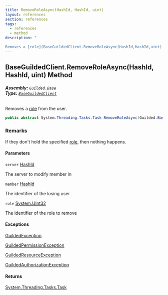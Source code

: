 ```yaml
---
title: RemoveRoleAsync(HashId, HashId, uint)
layout: references
section: references
tags:
  - references
  - method
description: "

Removes a [role](BaseGuildedClient.RemoveRoleAsync(HashId,HashId,uint).md#Guilded.Base.BaseGuildedClient.RemoveRoleAsync(Guilded.Base.HashId,Guilded.Base.HashId,uint).role 'Guilded.Base.BaseGuildedClient.RemoveRoleAsync(Guilded.Base.HashId, Guilded.Base.HashId, uint).role') from the user."
---
```


## BaseGuildedClient.RemoveRoleAsync(HashId, HashId, uint) Method
###### **Assembly:** `Guilded.Base`<br/>**Type:** [`BaseGuildedClient`](BaseGuildedClient.md 'Guilded.Base.BaseGuildedClient')

Removes a [role](BaseGuildedClient.RemoveRoleAsync(HashId,HashId,uint).md#Guilded.Base.BaseGuildedClient.RemoveRoleAsync(Guilded.Base.HashId,Guilded.Base.HashId,uint).role 'Guilded.Base.BaseGuildedClient.RemoveRoleAsync(Guilded.Base.HashId, Guilded.Base.HashId, uint).role') from the user.

```csharp
public abstract System.Threading.Tasks.Task RemoveRoleAsync(Guilded.Base.HashId server, Guilded.Base.HashId member, uint role);
```

### Remarks
  
If they don't hold the specified [role](BaseGuildedClient.RemoveRoleAsync(HashId,HashId,uint).md#Guilded.Base.BaseGuildedClient.RemoveRoleAsync(Guilded.Base.HashId,Guilded.Base.HashId,uint).role 'Guilded.Base.BaseGuildedClient.RemoveRoleAsync(Guilded.Base.HashId, Guilded.Base.HashId, uint).role'), then nothing happens.
#### Parameters

<a name='Guilded.Base.BaseGuildedClient.RemoveRoleAsync(Guilded.Base.HashId,Guilded.Base.HashId,uint).server'></a>

`server` [HashId](HashId.md 'Guilded.Base.HashId')

The server to modify member in

<a name='Guilded.Base.BaseGuildedClient.RemoveRoleAsync(Guilded.Base.HashId,Guilded.Base.HashId,uint).member'></a>

`member` [HashId](HashId.md 'Guilded.Base.HashId')

The identifier of the losing user

<a name='Guilded.Base.BaseGuildedClient.RemoveRoleAsync(Guilded.Base.HashId,Guilded.Base.HashId,uint).role'></a>

`role` [System.UInt32](https://docs.microsoft.com/en-us/dotnet/api/System.UInt32 'System.UInt32')

The identifier of the role to remove

#### Exceptions

[GuildedException](GuildedException.md 'Guilded.Base.GuildedException')

[GuildedPermissionException](GuildedPermissionException.md 'Guilded.Base.GuildedPermissionException')

[GuildedResourceException](GuildedResourceException.md 'Guilded.Base.GuildedResourceException')

[GuildedAuthorizationException](GuildedAuthorizationException.md 'Guilded.Base.GuildedAuthorizationException')

#### Returns
[System.Threading.Tasks.Task](https://docs.microsoft.com/en-us/dotnet/api/System.Threading.Tasks.Task 'System.Threading.Tasks.Task')